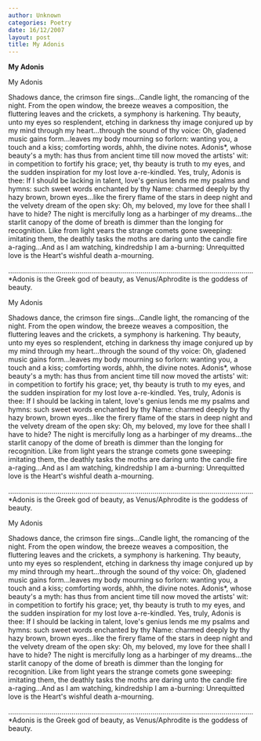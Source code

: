```yaml
---
author: Unknown
categories: Poetry
date: 16/12/2007
layout: post
title: My Adonis
---
```


**My Adonis**

My Adonis

Shadows dance, the crimson fire sings...Candle light, the romancing of the night.  From the open window, the breeze weaves a composition, the fluttering leaves and the crickets, a symphony is harkening.
Thy beauty, unto my eyes so resplendent, etching in darkness thy image conjured up by my mind through my heart...through the sound of thy voice: Oh, gladened music gains form...leaves my body mourning so forlorn: wanting you, a touch and a kiss; comforting words, ahhh, the divine notes.
Adonis*, whose beauty's a myth: has thus from ancient time till now moved the artists' wit: in competition to fortify his grace; yet, thy beauty is truth to my eyes, and the sudden inspiration for my lost love a-re-kindled.  Yes, truly, Adonis is thee: If I should be lacking in talent, love's genius lends me my psalms and hymns: such sweet words enchanted by thy Name: charmed deeply by thy hazy brown, brown eyes...like the firery flame of the stars in deep night and the velvety dream of the open sky: Oh, my beloved, my love for thee shall I have to hide?
The night is mercifully long as a harbinger of my dreams...the starlit canopy of the dome of breath is dimmer than the longing for recognition.  Like from light years the strange comets gone sweeping: imitating them, the deathly tasks the moths are daring unto the candle fire a-raging...And as I am watching, kindredship I am a-burning: Unrequitted love is the Heart's wishful death a-mourning.


............................................................................................................................
*Adonis is the Greek god of beauty, as Venus/Aphrodite is the goddess of beauty.

My Adonis

Shadows dance, the crimson fire sings...Candle light, the romancing of the night.  From the open window, the breeze weaves a composition, the fluttering leaves and the crickets, a symphony is harkening.
Thy beauty, unto my eyes so resplendent, etching in darkness thy image conjured up by my mind through my heart...through the sound of thy voice: Oh, gladened music gains form...leaves my body mourning so forlorn: wanting you, a touch and a kiss; comforting words, ahhh, the divine notes.
Adonis*, whose beauty's a myth: has thus from ancient time till now moved the artists' wit: in competition to fortify his grace; yet, thy beauty is truth to my eyes, and the sudden inspiration for my lost love a-re-kindled.  Yes, truly, Adonis is thee: If I should be lacking in talent, love's genius lends me my psalms and hymns: such sweet words enchanted by thy Name: charmed deeply by thy hazy brown, brown eyes...like the firery flame of the stars in deep night and the velvety dream of the open sky: Oh, my beloved, my love for thee shall I have to hide?
The night is mercifully long as a harbinger of my dreams...the starlit canopy of the dome of breath is dimmer than the longing for recognition.  Like from light years the strange comets gone sweeping: imitating them, the deathly tasks the moths are daring unto the candle fire a-raging...And as I am watching, kindredship I am a-burning: Unrequitted love is the Heart's wishful death a-mourning.


............................................................................................................................
*Adonis is the Greek god of beauty, as Venus/Aphrodite is the goddess of beauty.

My Adonis

Shadows dance, the crimson fire sings...Candle light, the romancing of the night.  From the open window, the breeze weaves a composition, the fluttering leaves and the crickets, a symphony is harkening.
Thy beauty, unto my eyes so resplendent, etching in darkness thy image conjured up by my mind through my heart...through the sound of thy voice: Oh, gladened music gains form...leaves my body mourning so forlorn: wanting you, a touch and a kiss; comforting words, ahhh, the divine notes.
Adonis*, whose beauty's a myth: has thus from ancient time till now moved the artists' wit: in competition to fortify his grace; yet, thy beauty is truth to my eyes, and the sudden inspiration for my lost love a-re-kindled.  Yes, truly, Adonis is thee: If I should be lacking in talent, love's genius lends me my psalms and hymns: such sweet words enchanted by thy Name: charmed deeply by thy hazy brown, brown eyes...like the firery flame of the stars in deep night and the velvety dream of the open sky: Oh, my beloved, my love for thee shall I have to hide?
The night is mercifully long as a harbinger of my dreams...the starlit canopy of the dome of breath is dimmer than the longing for recognition.  Like from light years the strange comets gone sweeping: imitating them, the deathly tasks the moths are daring unto the candle fire a-raging...And as I am watching, kindredship I am a-burning: Unrequitted love is the Heart's wishful death a-mourning.


............................................................................................................................
*Adonis is the Greek god of beauty, as Venus/Aphrodite is the goddess of beauty.
